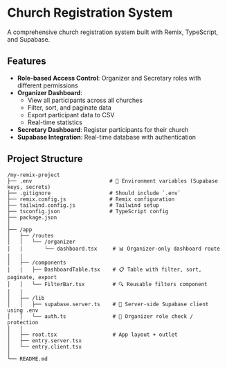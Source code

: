# Church Registration System

A comprehensive church registration system built with Remix, TypeScript, and Supabase.

## Features

- **Role-based Access Control**: Organizer and Secretary roles with different permissions
- **Organizer Dashboard**: 
  - View all participants across all churches
  - Filter, sort, and paginate data
  - Export participant data to CSV
  - Real-time statistics
- **Secretary Dashboard**: Register participants for their church
- **Supabase Integration**: Real-time database with authentication

## Project Structure

```
/my-remix-project
├── .env                         # 🔐 Environment variables (Supabase keys, secrets)
├── .gitignore                   # Should include `.env`
├── remix.config.js              # Remix configuration
├── tailwind.config.js           # Tailwind setup
├── tsconfig.json                # TypeScript config
├── package.json
│
├── /app
│   ├── /routes
│   │   └── /organizer
│   │       └── dashboard.tsx     # 📊 Organizer-only dashboard route
│   │
│   ├── /components
│   │   ├── DashboardTable.tsx    # 📋 Table with filter, sort, paginate, export
│   │   └── FilterBar.tsx         # 🔍 Reusable filters component
│   │
│   ├── /lib
│   │   ├── supabase.server.ts    # 🔌 Server-side Supabase client using .env
│   │   └── auth.ts               # 🔐 Organizer role check / protection
│   │
│   ├── root.tsx                  # App layout + outlet
│   ├── entry.server.tsx
│   └── entry.client.tsx
│
└── README.md
```
